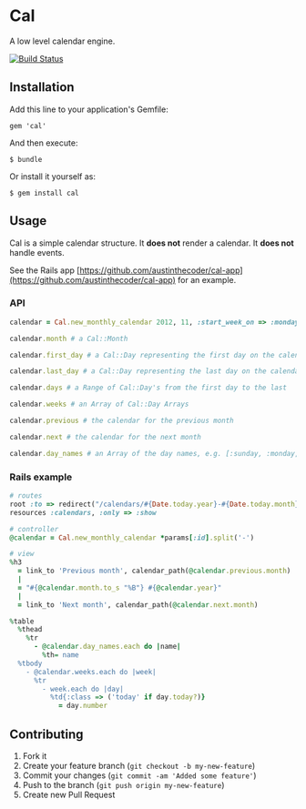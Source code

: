 # Cal

A low level calendar engine.

[![Build Status](https://secure.travis-ci.org/austinthecoder/cal.png?branch=master)](http://travis-ci.org/austinthecoder/cal)

## Installation

Add this line to your application's Gemfile:

    gem 'cal'

And then execute:

    $ bundle

Or install it yourself as:

    $ gem install cal

## Usage

Cal is a simple calendar structure. It **does not** render a calendar. It **does not** handle events.

See the Rails app [https://github.com/austinthecoder/cal-app](https://github.com/austinthecoder/cal-app) for an example.

### API

``` ruby
calendar = Cal.new_monthly_calendar 2012, 11, :start_week_on => :monday

calendar.month # a Cal::Month

calendar.first_day # a Cal::Day representing the first day on the calendar, might be in the previous month

calendar.last_day # a Cal::Day representing the last day on the calendar, might be in the next month

calendar.days # a Range of Cal::Day's from the first day to the last

calendar.weeks # an Array of Cal::Day Arrays

calendar.previous # the calendar for the previous month

calendar.next # the calendar for the next month

calendar.day_names # an Array of the day names, e.g. [:sunday, :monday, ...], depends on the `:start_week_on` option
```

### Rails example

``` ruby
# routes
root :to => redirect("/calendars/#{Date.today.year}-#{Date.today.month}")
resources :calendars, :only => :show

# controller
@calendar = Cal.new_monthly_calendar *params[:id].split('-')

# view
%h3
  = link_to 'Previous month', calendar_path(@calendar.previous.month)
  |
  = "#{@calendar.month.to_s "%B"} #{@calendar.year}"
  |
  = link_to 'Next month', calendar_path(@calendar.next.month)

%table
  %thead
    %tr
      - @calendar.day_names.each do |name|
        %th= name
  %tbody
    - @calendar.weeks.each do |week|
      %tr
        - week.each do |day|
          %td{:class => ('today' if day.today?)}
            = day.number
```

## Contributing

1. Fork it
2. Create your feature branch (`git checkout -b my-new-feature`)
3. Commit your changes (`git commit -am 'Added some feature'`)
4. Push to the branch (`git push origin my-new-feature`)
5. Create new Pull Request